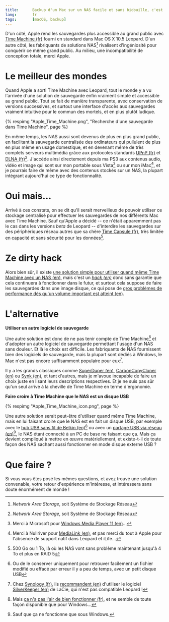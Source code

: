 ```yaml
---
title:      Backup d'un Mac sur un NAS facile et sans bidouille, c'est possible ?
lang:       fr
tags:       [macOS, backup]
---
```


D'un côté, Apple rend les sauvegardes plus accessible au grand public avec [Time Machine (fr)](http://www.apple.com/fr/macosx/features/timemachine.html) fourni en standard dans Mac OS X 10.5 Leopard. D'un autre côté, les fabriquants de solutions NAS[^1] rivalisent d'ingéniosité pour conquérir ce même grand public. Au milieu, une incompatibilité de conception totale, merci Apple.

[^1]: *Network Area Storage*, soit Système de Stockage Réseau

# Le meilleur des mondes

Quand Apple a sorti Time Machine avec Leopard, tout le monde y a vu l'arrivée d'une solution de sauvegarde enfin vraiment simple et accessible au grand public. Tout se fait de manière transparente, avec conservation de versions successives, et surtout une interface d'accès aux sauvegardes vraiment intuitive pour le commun des mortels, et en plus plutôt ludique.


{% respimg "Apple_Time_Machine.png", "Recherche d'une sauvegarde dans Time Machine", page %}


En même temps, les NAS aussi sont devenus de plus en plus grand public, en facilitant la sauvegarde centralisée des ordinateurs qui pullulent de plus en plus même en usage domestique, et en devenant même de très complets serveurs multimédia grâce aux protocoles standards [UPnP (fr)](http://fr.wikipedia.org/wiki/Universal_Plug_and_Play) et [DLNA (fr)](http://fr.wikipedia.org/wiki/Digital_Living_Network_Alliance)[^1]. J'accède ainsi directement depuis ma PS3 aux contenus audio, vidéo et image qui sont sur mon portable sous Vista[^2] ou sur mon iMac[^3], et je pourrais faire de même avec des contenus stockés sur un NAS, la plupart intégrant aujourd'hui ce type de fonctionnalité.

# Oui mais…


Arrivé à ces constats, on se dit qu'il serait merveilleux de pouvoir utiliser ce stockage centralisé pour effectuer les sauvegardes de nos différents Mac avec Time Machine. Sauf qu'Apple a décidé -- ce n'était apparemment pas le cas dans les versions *beta* de Leopard -- d'interdire les sauvegardes sur des périphériques réseau autres que sa chère [Time Capsule (fr)](http://www.apple.com/fr/timecapsule/), très limitée en capacité et sans sécurité pour les données[^4].

# Ze dirty hack


Alors bien sûr, il existe [une solution simple pour utiliser quand même Time Machine avec un NAS (en)](http://www.macosxhints.com/article.php?story=20080420211034137), mais c'est un *[hack (en)](http://discussions.apple.com/message.jspa?messageID=8328327#8328327)* donc sans garantie que cela continuera à fonctionner dans le futur, et surtout cela suppose de faire les sauvegardes dans une image disque, ce qui pose de [gros problèmes de performance dès qu'un volume important est atteint (en)](http://8stars.org/a/2008/02/20/time-machine-to-nas-not-quite-there/).

# L'alternative


**Utiliser un autre logiciel de sauvegarde**

Une autre solution est donc de ne pas tenir compte de Time Machine[^5] et d'adopter un autre logiciel de sauvegarde permettant l'usage d'un NAS sans douleur. Et là le choix est difficile. Les fabriquants de NAS fournissent bien des logiciels de sauvegarde, mais la plupart sont dédiés à Windows, le Mac n'est pas encore suffisamment populaire pour eux[^6].

Il y a les grands classiques comme [SuperDuper (en)](http://www.shirt-pocket.com/SuperDuper/SuperDuperDescription.html), [CarbonCopyCloner (en)](http://www.bombich.com/software/ccc.html) ou [Synk (en)](http://decimus.net/), et tant d'autres, mais je m'avoue incapable de faire un choix juste en lisant leurs descriptions respectives. Et je ne suis pas sûr qu'un seul arrive à la cheville de Time Machine en terme d'ergonomie.

**Faire croire à Time Machine que le NAS est un disque USB**

{% respimg "Apple_Time_Machine_icon.png", page %}

Une autre solution serait peut-être d'utiliser quand même Time Machine, mais en lui faisant croire que le NAS est en fait un disque USB, par exemple avec le [hub USB sans fil de Belkin (en)](http://catalog.belkin.com/IWCatProductPage.process?Product_Id=377793)[^7] ou avec un [partage USB via réseau (en)](http://www.eltima.com/products/usb-over-ethernet/)[^8], le NAS étant connecté à un PC de base ne faisant que ça. Mais ça devient compliqué à mettre en œuvre matériellement, et existe-t-il de toute façon des NAS sachant aussi fonctionner en mode disque externe USB ?

# Que faire ?


Si vous vous êtes posé les mêmes questions, et avez trouvé une solution convenable, votre retour d'expérience m'intéresse, et intéressera sans doute énormément de monde !


[^1]: OK, ce n'est pas vraiment un protocole, plutôt un standard basé notamment sur UPnP

[^2]: Merci à Microsoft pour [Windows Media Player 11 (en)](http://www.microsoft.com/windows/windowsmedia/devices/athome/default.aspx)…

[^3]: Merci à Nullriver pour [MediaLink (en)](http://www.nullriver.com/products/medialink), et pas merci du tout à Apple pour l'absence de support natif dans Leopard et iLife…

[^4]: 500 Go ou 1 To, là où les NAS vont sans problème maintenant jusqu'à 4 To et plus en RAID 5

[^5]: Ou de le conserver uniquement pour retrouver facilement un fichier modifié ou effacé par erreur il y a peu de temps, avec un petit disque USB

[^6]: Chez [Synology (fr)](http://www.synology.com/fre/index.php), ils [recommandent (en)](http://www.synology.com/enu/support/help-page.php?q_id=352) d'utiliser le logiciel [SilverKeeper (en)](http://www.lacie.com/silverkeeper/) de LaCie, qui n'est pas compatible Leopard !

[^7]: Mais [ça n'a pas l'air de bien fonctionner (fr)](http://www.01net.com/fiche-produit/prise-main-5142/divers-belkin-wireless-usb-hub/), et ne semble de toute façon disponible que pour Windows…

[^8]: Sauf que ça ne fonctionne que sous Windows.
